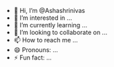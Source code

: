 - 👋 Hi, I’m @Ashashrinivas
- 👀 I’m interested in ...
- 🌱 I’m currently learning ...
- 💞️ I’m looking to collaborate on ...
- 📫 How to reach me ...
- 😄 Pronouns: ...
- ⚡ Fun fact: ...

<!---
Ashashrinivas/Ashashrinivas is a ✨ special ✨ repository because its `README.md` (this file) appears on your GitHub profile.
You can click the Preview link to take a look at your changes.
--->
